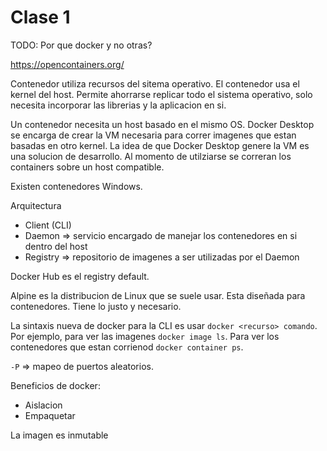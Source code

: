 # Clase 1

TODO: Por que docker y no otras?

https://opencontainers.org/

Contenedor utiliza recursos del sitema operativo. El contenedor usa el kernel del host. Permite ahorrarse replicar todo el sistema operativo, solo necesita incorporar las librerias y la aplicacion en si.

Un contenedor necesita un host basado en el mismo OS. Docker Desktop se encarga de crear la VM necesaria para correr imagenes que estan basadas en otro kernel. La idea de que Docker Desktop genere la VM es una solucion de desarrollo. Al momento de utilziarse se correran los containers sobre un host compatible.

Existen contenedores Windows.

Arquitectura
- Client (CLI)
- Daemon => servicio encargado de manejar los contenedores en si dentro del host
- Registry => repositorio de imagenes a ser utilizadas por el Daemon

Docker Hub es el registry default.

Alpine es la distribucion de Linux que se suele usar. Esta diseñada para contenedores. Tiene lo justo y necesario.

La sintaxis nueva de docker para la CLI es usar `docker <recurso> comando`. Por ejemplo, para ver las imagenes `docker image ls`. Para ver los contenedores que estan corrienod `docker container ps`.

`-P` => mapeo de puertos aleatorios.

Beneficios de docker:

- Aislacion
- Empaquetar

La imagen es inmutable